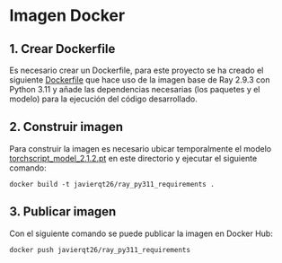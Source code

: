 # Imagen Docker
## 1. Crear Dockerfile

Es necesario crear un Dockerfile, para este proyecto se ha creado el siguiente [Dockerfile](Dockerfile) que hace uso de la imagen base de Ray 2.9.3 con Python 3.11 y añade las dependencias necesarias (los paquetes y el modelo) para la ejecución del código desarrollado.

## 2. Construir imagen
Para construir la imagen es necesario ubicar temporalmente el modelo [torchscript_model_2.1.2.pt](..%2F..%2Fembl%2Ftorchscript_model_2.1.2.pt) en este directorio y ejecutar el siguiente comando:
```
docker build -t javierqt26/ray_py311_requirements .
```

## 3. Publicar imagen
Con el siguiente comando se puede publicar la imagen en Docker Hub:
```
docker push javierqt26/ray_py311_requirements
```



